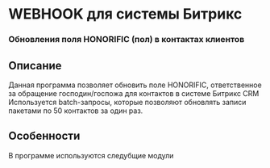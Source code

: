 # WEBHOOK для системы Битрикс 
### Обновления поля HONORIFIC (пол) в контактах клиентов

## Описание
Данная программа позволяет обновить поле HONORIFIC, ответственное за обращение господин/госпожа для контактов в системе Битрикс CRM
Используется batch-запросы, которые позволяют обновлять записи пакетами по 50 контактов за один раз.

## Особенности
В программе используются следубщие модули
